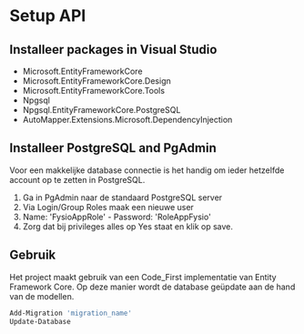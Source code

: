 # Setup API


## Installeer packages in Visual Studio

- Microsoft.EntityFrameworkCore
- Microsoft.EntityFrameworkCore.Design
- Microsoft.EntityFrameworkCore.Tools
- Npgsql
- Npgsql.EntityFrameworkCore.PostgreSQL
- AutoMapper.Extensions.Microsoft.DependencyInjection


## Installeer PostgreSQL and PgAdmin

Voor een makkelijke database connectie is het handig om ieder hetzelfde account op te zetten in PostgreSQL. 
1. Ga in PgAdmin naar de standaard PostgreSQL server 
2. Via Login/Group Roles maak een nieuwe user
3. Name: 'FysioAppRole'   -   Password: 'RoleAppFysio'
4. Zorg dat bij privileges alles op Yes staat en klik op save.

## Gebruik

Het project maakt gebruik van een Code_First implementatie van Entity Framework Core. Op deze manier wordt de database geüpdate aan de hand van de modellen.

``` bash
Add-Migration 'migration_name'
Update-Database
```
